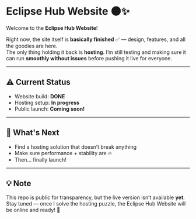 # Eclipse Hub Website 🌑✨

Welcome to the **Eclipse Hub Website**!  

Right now, the site itself is **basically finished** ✅ — design, features, and all the goodies are here.  
The only thing holding it back is **hosting**. I’m still testing and making sure it can run **smoothly without issues** before pushing it live for everyone.  

---

## ⚠️ Current Status
- Website build: **DONE**
- Hosting setup: **In progress**
- Public launch: **Coming soon!**

---

## 🚀 What's Next
- Find a hosting solution that doesn’t break anything
- Make sure performance + stability are 🔥
- Then… finally launch!

---

## 💡 Note
This repo is public for transparency, but the live version isn’t available **yet**.  
Stay tuned — once I solve the hosting puzzle, the Eclipse Hub Website will be online and ready! 🎉
